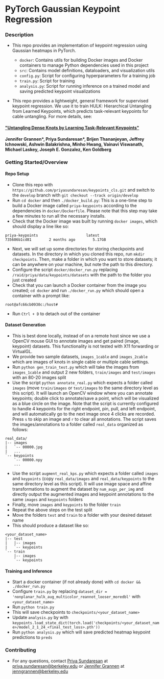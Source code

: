 # PyTorch Gaussian Keypoint Regression

### Description
* This repo provides an implementation of keypoint regression using Gaussian heatmaps in PyTorch.
  * `docker`: Contains utils for building Docker images and Docker containers to manage Python dependencies used in this project 
  * `src`: Contains model definitions, dataloaders, and visualization utils
  * `config.py`: Script for configuring hyperparameters for a training job
  * `train.py`: Script for training
  * `analysis.py`: Script for running inference on a trained model and saving predicted keypoint visualizations

* This repo provides a lightweight, general framework for supervised keypoint regression. We use it to train HULK: Hierarchical Untangling from Learned Keypoints, which predicts task-relevant keypoints for cable untangling. For more details, see:
#### ["Untangling Dense Knots by Learning Task-Relevant Keypoints"](https://sites.google.com/berkeley.edu/corl2020ropeuntangling/home)
#### Jennifer Grannen*, Priya Sundaresan*, Brijen Thananjeyan, Jeffrey Ichnowski, Ashwin Balakrishna, Minho Hwang, Vainavi Viswanath, Michael Laskey, Joseph E. Gonzalez, Ken Goldberg

### Getting Started/Overview
#### Repo Setup
* Clone this repo with `https://github.com/priyasundaresan/keypoints_cls.git` and switch to the `develop` branch with `git checkout --track origin/develop`
* Run `cd docker` and then `./docker_build.py`: This is a one-time step to build a Docker image called `priya-keypoints` according to the dependencies in `docker/Dockerfile`. Please note that this step may take a few minutes to run all the necessary installs.
* Check that the Docker image was built by running `docker images`, which should display a line like so:
```
priya-keypoints                      latest                          735686b1cd81        2 months ago        5.17GB
```
* Next, we will set up some directories for storing checkpoints and datasets. In the directory in which you cloned this repo, run `mkdir checkpoints`.  Then, make a folder in which you want to store datasets; it can be anywhere on your machine, but note the path to this directory.
* Configure the script `docker/docker_run.py` replacing `/raid/priya/data/keypoints/datasets` with the path to the folder you just created
* Check that you can launch a Docker container from the image you created; `cd docker` and run `./docker_run.py` which should open a container with a prompt like:
```
root@afc66cb0930c:/host#
```
* Run `Ctrl + D` to detach out of the container
#### Dataset Generation
* This is best done locally, instead of on a remote host since we use a OpenCV mouse GUI to annotate images and get paired (image, keypoint) datasets. This functionality is not tested with X11 forwarding or VirtualGL.
* We provide two sample datasets, `images_1cable` and `images_2cable` which are images of knots in single cable or multiple cable settings. 
* Run `python gen_train_test.py` which will take the images from `images_1cable` and output 2 new folders, `train/images` and `test/images` with an 80-20 images split
* Use the script `python annotate_real.py` which expects a folder called `images` (move `train/images` or `test/images` to the same directory level as this script). It will launch an OpenCV window where you can annotate keypoints; double click to annotate/save a point, which will be visualized as a blue circle on the image. Note that the script is currently configured to handle 4 keypoints for the right endpoint, pin, pull, and left endpoint, and will automatically go to the next image once 4 clicks are recorded. Press `s` to skip an image and `r` to clear all annotations. The script saves the images/annotations to a folder called `real_data` organized as follows:
```
real_data/
|-- images
|   `-- 00000.jpg
|   ...
`-- keypoints
    `-- 00000.npy
    ...
```
* Use the script `augment_real_kps.py` which expects a folder called `images` and `keypoints` (copy `real_data/images` and `real_data/keypoints` to the same directory level as this script). It will use image space and affine transformations to augment the dataset by `num_augs_per_img` and directly output the augmented images and keypoint annotations to the same `images` and `keypoints` folders
* Finally, move `images` and `keypoints` to the folder `train`
* Repeat the above steps on the test split
* Move the folders  `test`  and `train` to a folder with your desired dataset name
* This should produce a dataset like so:
```
<your_dataset_name>
|-- test
|   |-- images
|   `-- keypoints
`-- train
    |-- images
    `-- keypoints
```

#### Training and Inference
* Start a docker container (if not already done) with `cd docker && ./docker_run.py`
* Configure `train.py` by replacing `dataset_dir = 'nonplanar_hulk_aug_multicolor_reannot_looser_moredbl'` with `<your_dataset_name>`
* Run `python train.py`
* This will save checkpoints to `checkpoints/<your_dataset_name>`
* Update `analysis.py` by with `keypoints.load_state_dict(torch.load('checkpoints/<your_dataset_name>/model_2_1_24_<final_test_loss>.pth'))`
* Run `python analysis.py` which will save predicted heatmap keypoint predictions to `preds`

### Contributing 
* For any questions, contact [Priya Sundaresan](http://priya.sundaresan.us) at priya.sundaresan@berkeley.edu or [Jennifer Grannen](http://jenngrannen.com/) at jenngrannen@berkeley.edu
